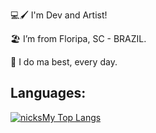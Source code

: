 :computer::paintbrush: I'm Dev and Artist!

:beach_umbrella: I’m from Floripa, SC - BRAZIL.

:maple_leaf: I do ma best, every day.

## Languages:
[![nicksMy Top Langs](https://github-readme-stats.vercel.app/api/top-langs/?username=nicksMy&theme=dracula&layout=compact)](https://github.com/nicksMy/github-readme-stats)



<!--
**nicksMy/nicksMy** is a ✨ _special_ ✨ repository because its `README.md` (this file) appears on your GitHub profile.

Here are some ideas to get you started:

- 🔭 I’m currently working on ...
- 🌱 I’m currently learning ...
- 👯 I’m looking to collaborate on ...
- 🤔 I’m looking for help with ...
- 💬 Ask me about ...
- 📫 How to reach me: ...
- 😄 Pronouns: ...
- ⚡ Fun fact: ...
-->
